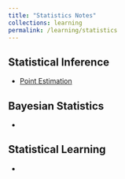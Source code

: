```yaml
---
title: "Statistics Notes"
collections: learning 
permalink: /learning/statistics
---
```


## Statistical Inference 
- [Point Estimation](/files/Statistics%20-%20Point%20Estimation.pdf)


## Bayesian Statistics
- 


## Statistical Learning
- 
